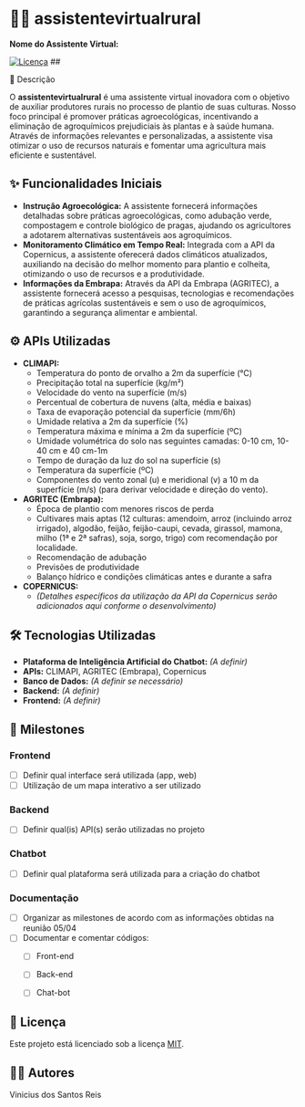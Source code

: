 # 👩‍🌾 assistentevirtualrural

**Nome do Assistente Virtual:** 

[![Licença](https://img.shields.io/badge/licença-MIT-blue.svg)](https://opensource.org/licenses/MIT) ## 

🌱 Descrição

O **assistentevirtualrural** é uma assistente virtual inovadora com o objetivo de auxiliar produtores rurais no processo de plantio de suas culturas. Nosso foco principal é promover práticas agroecológicas, incentivando a eliminação de agroquímicos prejudiciais às plantas e à saúde humana. Através de informações relevantes e personalizadas, a assistente visa otimizar o uso de recursos naturais e fomentar uma agricultura mais eficiente e sustentável.

## ✨ Funcionalidades Iniciais

* **Instrução Agroecológica:** A assistente fornecerá informações detalhadas sobre práticas agroecológicas, como adubação verde, compostagem e controle biológico de pragas, ajudando os agricultores a adotarem alternativas sustentáveis aos agroquímicos.
* **Monitoramento Climático em Tempo Real:** Integrada com a API da Copernicus, a assistente oferecerá dados climáticos atualizados, auxiliando na decisão do melhor momento para plantio e colheita, otimizando o uso de recursos e a produtividade.
* **Informações da Embrapa:** Através da API da Embrapa (AGRITEC), a assistente fornecerá acesso a pesquisas, tecnologias e recomendações de práticas agrícolas sustentáveis e sem o uso de agroquímicos, garantindo a segurança alimentar e ambiental.

## ⚙️ APIs Utilizadas

* **CLIMAPI:**
    * Temperatura do ponto de orvalho a 2m da superfície (°C)
    * Precipitação total na superfície (kg/m²)
    * Velocidade do vento na superfície (m/s)
    * Percentual de cobertura de nuvens (alta, média e baixas)
    * Taxa de evaporação potencial da superfície (mm/6h)
    * Umidade relativa a 2m da superfície (%)
    * Temperatura máxima e mínima a 2m da superfície (ºC)
    * Umidade volumétrica do solo nas seguintes camadas: 0-10 cm, 10-40 cm e 40 cm-1m
    * Tempo de duração da luz do sol na superfície (s)
    * Temperatura da superfície (ºC)
    * Componentes do vento zonal (u) e meridional (v) a 10 m da superfície (m/s) (para derivar velocidade e direção do vento).
* **AGRITEC (Embrapa):**
    * Época de plantio com menores riscos de perda
    * Cultivares mais aptas (12 culturas: amendoim, arroz (incluindo arroz irrigado), algodão, feijão, feijão-caupi, cevada, girassol, mamona, milho (1ª e 2ª safras), soja, sorgo, trigo) com recomendação por localidade.
    * Recomendação de adubação
    * Previsões de produtividade
    * Balanço hídrico e condições climáticas antes e durante a safra
* **COPERNICUS:**
    * *(Detalhes específicos da utilização da API da Copernicus serão adicionados aqui conforme o desenvolvimento)*

## 🛠️ Tecnologias Utilizadas

* **Plataforma de Inteligência Artificial do Chatbot:** *(A definir)*
* **APIs:** CLIMAPI, AGRITEC (Embrapa), Copernicus
* **Banco de Dados:** *(A definir se necessário)*
* **Backend:** *(A definir)*
* **Frontend:** *(A definir)*

## 🚧 Milestones

### Frontend
- [ ] Definir qual interface será utilizada (app, web)
- [ ] Utilização de um mapa interativo a ser utilizado

### Backend
- [ ] Definir qual(is) API(s) serão utilizadas no projeto

### Chatbot
- [ ] Definir qual plataforma será utilizada para a criação do chatbot

### Documentação
- [ ] Organizar as milestones de acordo com as informações obtidas na reunião 05/04
- [ ] Documentar e comentar códigos:
    - [ ] Front-end
    - [ ] Back-end
    - [ ] Chat-bot



## 📜 Licença

Este projeto está licenciado sob a licença [MIT](https://opensource.org/licenses/MIT). 

## 🧑‍💻 Autores

Vinicius dos Santos Reis
